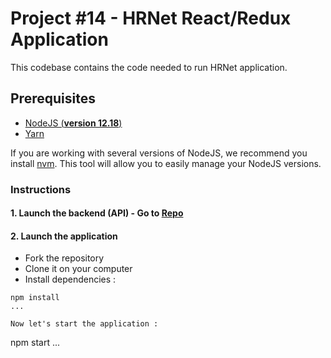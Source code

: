 # Project #14 - HRNet React/Redux Application

This codebase contains the code needed to run HRNet application.

## Prerequisites

- [NodeJS (**version 12.18**)](https://nodejs.org/en/)
- [Yarn](https://yarnpkg.com/)

If you are working with several versions of NodeJS, we recommend you install [nvm](https://github.com/nvm-sh/nvm). This tool will allow you to easily manage your NodeJS versions.

### Instructions

#### 1. Launch the backend (API) - Go to [Repo](https://github.com/GitDrinou/P14_API.git)

#### 2. Launch the application

- Fork the repository
- Clone it on your computer
- Install dependencies : 

```
npm install
...

Now let's start the application : 

```
npm start
...

